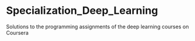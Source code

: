 # Specialization_Deep_Learning
Solutions to the programming assignments of the deep learning courses on Coursera
